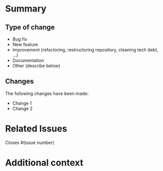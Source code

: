 # Summary

## Type of change

<!--Delete points that do not apply-->

- Bug fix
- New feature
- Improvement (refactoring, restructoring repository, cleaning tech debt, ...)
- Documentation
- Other (describe below)

## Changes

The following changes have been made:

- Change 1
- Change 2

# Related Issues

Closes #(issue number)

# Additional context

<!--Add any other context or screenshots about the PR here or delete this entire section.-->
